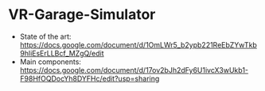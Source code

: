 # VR-Garage-Simulator
- State of the art: https://docs.google.com/document/d/1OmLWr5_b2ypb221ReEbZYwTkb9hliEsErLLBcf_MZgQ/edit
- Main components: https://docs.google.com/document/d/17ov2bJh2dFy6U1ivcX3wUkb1-F98HfOQDocYh8DYFHc/edit?usp=sharing
